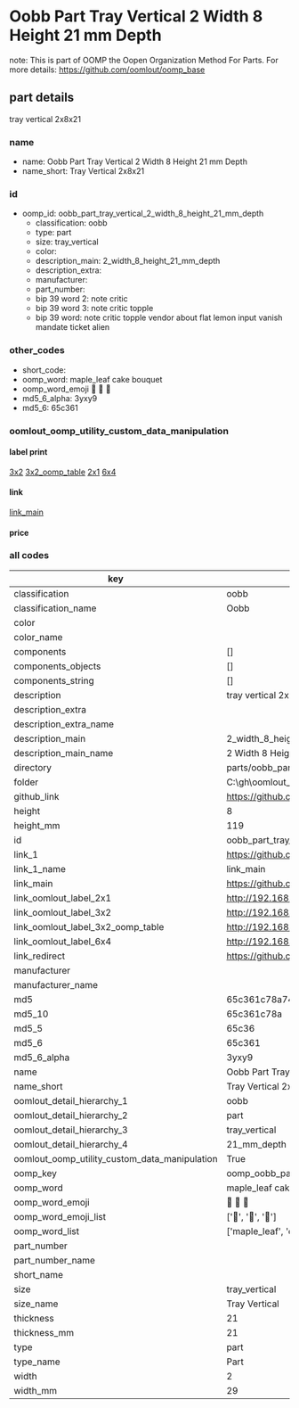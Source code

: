 # Oobb Part Tray Vertical 2 Width 8 Height 21 mm Depth  

note: This is part of OOMP the Oopen Organization Method For Parts. For more details: https://github.com/oomlout/oomp_base

##  part details
  



tray vertical 2x8x21



### name
* name: Oobb Part Tray Vertical 2 Width 8 Height 21 mm Depth
* name_short: Tray Vertical 2x8x21 
### id
* oomp_id: oobb_part_tray_vertical_2_width_8_height_21_mm_depth
  * classification: oobb
  * type: part
  * size: tray_vertical
  * color: 
  * description_main: 2_width_8_height_21_mm_depth
  * description_extra: 
  * manufacturer: 
  * part_number: 
  * bip 39 word 2: note critic
  * bip 39 word 3: note critic topple
  * bip 39 word: note critic topple vendor about flat lemon input vanish mandate ticket alien

### other_codes
* short_code: 
* oomp_word: maple_leaf cake bouquet
* oomp_word_emoji :maple_leaf: :cake: :bouquet:
* md5_6_alpha: 3yxy9
* md5_6: 65c361






### oomlout_oomp_utility_custom_data_manipulation
#### label print
[3x2](http://192.168.1.245:1112/?label=oomp%203yxy9)
[3x2_oomp_table](http://192.168.1.108:1112/?label=oomp%203yxy9)
[2x1](http://192.168.1.242:1112/?label=oomp%203yxy9)
[6x4](http://192.168.1.55:1112/?label=oomp%203yxy9)    

#### link

[link_main](https://github.com/oomlout/oomlout_oobb_version_4_generated_parts/tree/main/navigation_oomp/oobb/part/tray_vertical/2_width_8_height_21_mm_depth/part)                              

#### price







### all codes 
| key | value |  
| --- | --- |  
| classification | oobb |  
| classification_name | Oobb |  
| color |  |  
| color_name |  |  
| components | [] |  
| components_objects | [] |  
| components_string | [] |  
| description | tray vertical 2x8x21 |  
| description_extra |  |  
| description_extra_name |  |  
| description_main | 2_width_8_height_21_mm_depth |  
| description_main_name | 2 Width 8 Height 21 mm Depth |  
| directory | parts/oobb_part_tray_vertical_2_width_8_height_21_mm_depth |  
| folder | C:\gh\oomlout_oobb_version_4_generated_parts\parts\oobb_part_tray_vertical_2_width_8_height_21_mm_depth |  
| github_link | https://github.com/oomlout/oomlout_oomp_part_src/tree/main/parts/oobb_part_tray_vertical_2_width_8_height_21_mm_depth |  
| height | 8 |  
| height_mm | 119 |  
| id | oobb_part_tray_vertical_2_width_8_height_21_mm_depth |  
| link_1 | https://github.com/oomlout/oomlout_oobb_version_4_generated_parts/tree/main/navigation_oomp/oobb/part/tray_vertical/2_width_8_height_21_mm_depth/part |  
| link_1_name | link_main |  
| link_main | https://github.com/oomlout/oomlout_oobb_version_4_generated_parts/tree/main/navigation_oomp/oobb/part/tray_vertical/2_width_8_height_21_mm_depth/part |  
| link_oomlout_label_2x1 | http://192.168.1.242:1112/?label=oomp%203yxy9 |  
| link_oomlout_label_3x2 | http://192.168.1.245:1112/?label=oomp%203yxy9 |  
| link_oomlout_label_3x2_oomp_table | http://192.168.1.108:1112/?label=oomp%203yxy9 |  
| link_oomlout_label_6x4 | http://192.168.1.55:1112/?label=oomp%203yxy9 |  
| link_redirect | https://github.com/oomlout/oomlout_oobb_version_4_generated_parts/tree/main/parts/oobb_tray_vertical_02_08_21 |  
| manufacturer |  |  
| manufacturer_name |  |  
| md5 | 65c361c78a74aff962003f23ca4cf4b5 |  
| md5_10 | 65c361c78a |  
| md5_5 | 65c36 |  
| md5_6 | 65c361 |  
| md5_6_alpha | 3yxy9 |  
| name | Oobb Part Tray Vertical 2 Width 8 Height 21 mm Depth |  
| name_short | Tray Vertical 2x8x21  |  
| oomlout_detail_hierarchy_1 | oobb |  
| oomlout_detail_hierarchy_2 | part |  
| oomlout_detail_hierarchy_3 | tray_vertical |  
| oomlout_detail_hierarchy_4 | 21_mm_depth |  
| oomlout_oomp_utility_custom_data_manipulation | True |  
| oomp_key | oomp_oobb_part_tray_vertical_2_width_8_height_21_mm_depth |  
| oomp_word | maple_leaf cake bouquet |  
| oomp_word_emoji | :maple_leaf: :cake: :bouquet: |  
| oomp_word_emoji_list | [':maple_leaf:', ':cake:', ':bouquet:'] |  
| oomp_word_list | ['maple_leaf', 'cake', 'bouquet'] |  
| part_number |  |  
| part_number_name |  |  
| short_name |  |  
| size | tray_vertical |  
| size_name | Tray Vertical |  
| thickness | 21 |  
| thickness_mm | 21 |  
| type | part |  
| type_name | Part |  
| width | 2 |  
| width_mm | 29 |  
